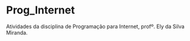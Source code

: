 # Prog_Internet
Atividades da disciplina de Programação para Internet, profº. Ely da Silva Miranda.
